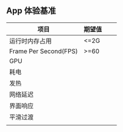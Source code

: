 ## App 体验基准
| 项目                  | 期望值 |     |     |
| --------------------- | ------ | --- | --- |
| 运行时内存占用        | <=2G   |     |     |
| Frame Per Second(FPS) | >=60   |     |     |
| GPU                   |        |     |     |
| 耗电                  |        |     |     |
| 发热                  |        |     |     |
| 网络延迟              |        |     |     |
| 界面响应              |        |     |     |
| 平滑过渡              |        |     |     |
|                       |        |     |     |
